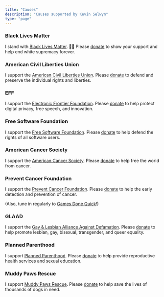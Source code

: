 ```yaml
---
title: "Causes"
description: "Causes supported by Kevin Selwyn"
type: "page"
---
```


### Black Lives Matter

I stand with <a href="https://blacklivesmatter.com/" target="_blank">Black Lives Matter</a>.
✊🏿 Please <a href="https://secure.actblue.com/donate/ms_blm_homepage_2019" target="_blank">donate</a> to show your support and help end white supremacy forever.

### American Civil Liberties Union

I support the <a href="https://www.aclu.org/" target="_blank">American Civil Liberties Union</a>.
Please <a href="https://action.aclu.org/give/now" target="_blank">donate</a> to defend and preserve the individual rights and liberties.

### EFF

I support the <a href="https://www.eff.org/" target="_blank">Electronic Frontier Foundation</a>.
Please <a href="https://supporters.eff.org/donate/join-eff-today" target="_blank">donate</a> to help protect digital privacy, free speech, and innovation.

### Free Software Foundation

I support the <a href="https://www.fsf.org/" target="_blank">Free Software Foundation</a>.
Please <a href="https://my.fsf.org/donate" target="_blank">donate</a> to help defend the rights of all software users.

### American Cancer Society

I support the <a href="https://www.cancer.org/" target="_blank">American Cancer Society</a>.
Please <a href="https://donate.cancer.org/" target="_blank">donate</a> to help free the world from cancer.

### Prevent Cancer Foundation

I support the <a href="https://www.preventcancer.org/" target="_blank">Prevent Cancer Foundation</a>.
Please <a href="https://www.preventcancer.org/donate/" target="_blank">donate</a> to help the early detection and prevention of cancer.

(Also, tune in regularly to <a href="https://gamesdonequick.com/" target="_blank">Games Done Quick</a>!)

### GLAAD

I support the <a href="https://www.glaad.org/" target="_blank">Gay & Lesbian Alliance Against Defamation</a>.
Please <a href="https://donate.glaad.org/" target="_blank">donate</a> to help promote lesbian, gay, bisexual, transgender, and queer equality.

### Planned Parenthood

I support <a href="https://www.plannedparenthood.org/" target="_blank">Planned Parenthood</a>.
Please <a href="https://www.plannedparenthood.org/donate/" target="_blank">donate</a> to help provide reproductive health services and sexual education.

### Muddy Paws Rescue

I support <a href="https://www.muddypawsrescue.org/" target="_blank">Muddy Paws Rescue</a>.
Please <a href="https://donorbox.org/muddypawsrescuenyc" target="_blank">donate</a> to help save the lives of thousands of dogs in need.
